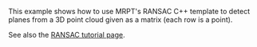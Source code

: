 This example shows how to use MRPT's RANSAC C++ template to 
detect planes from a 3D point cloud given as a matrix (each row is a point).

See also the [RANSAC tutorial page](tutorial-ransac.html).
